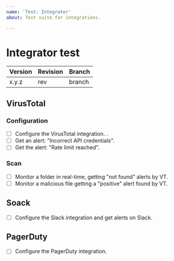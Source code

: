 ```yaml
---
name: 'Test: Integrator'
about: Test suite for integrations.

---
```


# Integrator test

| Version | Revision | Branch |
| --- | --- | --- |
| x.y.z | rev | branch |

## VirusTotal

### Configuration

- [ ] Configure the VirusTotal integration. .
- [ ] Get an alert: "Incorrect API credentials".
- [ ] Get the alert: "Rate limit reached".

### Scan

- [ ] Monitor a folder in real-time, getting "not found" alerts by VT.
- [ ] Monitor a malicious file getting a "positive" alert found by VT.

## Soack

- [ ] Configure the Slack integration and get alerts on Slack.

## PagerDuty

- [ ] Configure the PagerDuty integration.
